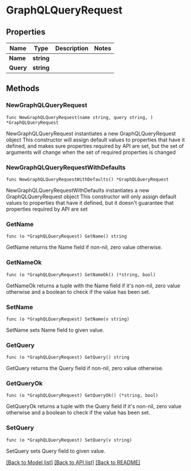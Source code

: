 # GraphQLQueryRequest

## Properties

Name | Type | Description | Notes
------------ | ------------- | ------------- | -------------
**Name** | **string** |  | 
**Query** | **string** |  | 

## Methods

### NewGraphQLQueryRequest

`func NewGraphQLQueryRequest(name string, query string, ) *GraphQLQueryRequest`

NewGraphQLQueryRequest instantiates a new GraphQLQueryRequest object
This constructor will assign default values to properties that have it defined,
and makes sure properties required by API are set, but the set of arguments
will change when the set of required properties is changed

### NewGraphQLQueryRequestWithDefaults

`func NewGraphQLQueryRequestWithDefaults() *GraphQLQueryRequest`

NewGraphQLQueryRequestWithDefaults instantiates a new GraphQLQueryRequest object
This constructor will only assign default values to properties that have it defined,
but it doesn't guarantee that properties required by API are set

### GetName

`func (o *GraphQLQueryRequest) GetName() string`

GetName returns the Name field if non-nil, zero value otherwise.

### GetNameOk

`func (o *GraphQLQueryRequest) GetNameOk() (*string, bool)`

GetNameOk returns a tuple with the Name field if it's non-nil, zero value otherwise
and a boolean to check if the value has been set.

### SetName

`func (o *GraphQLQueryRequest) SetName(v string)`

SetName sets Name field to given value.


### GetQuery

`func (o *GraphQLQueryRequest) GetQuery() string`

GetQuery returns the Query field if non-nil, zero value otherwise.

### GetQueryOk

`func (o *GraphQLQueryRequest) GetQueryOk() (*string, bool)`

GetQueryOk returns a tuple with the Query field if it's non-nil, zero value otherwise
and a boolean to check if the value has been set.

### SetQuery

`func (o *GraphQLQueryRequest) SetQuery(v string)`

SetQuery sets Query field to given value.



[[Back to Model list]](../README.md#documentation-for-models) [[Back to API list]](../README.md#documentation-for-api-endpoints) [[Back to README]](../README.md)


